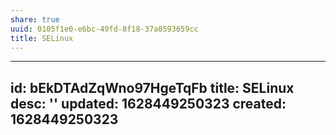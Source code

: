 ```yaml
---
share: true
uuid: 0105f1e0-e6bc-49fd-8f18-37a0593659cc
title: SELinux
---
```

---
id: bEkDTAdZqWno97HgeTqFb
title: SELinux
desc: ''
updated: 1628449250323
created: 1628449250323
---

